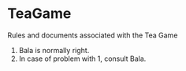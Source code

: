 # TeaGame
Rules and documents associated with the Tea Game

1. Bala is normally right.
2. In case of problem with 1, consult Bala.
